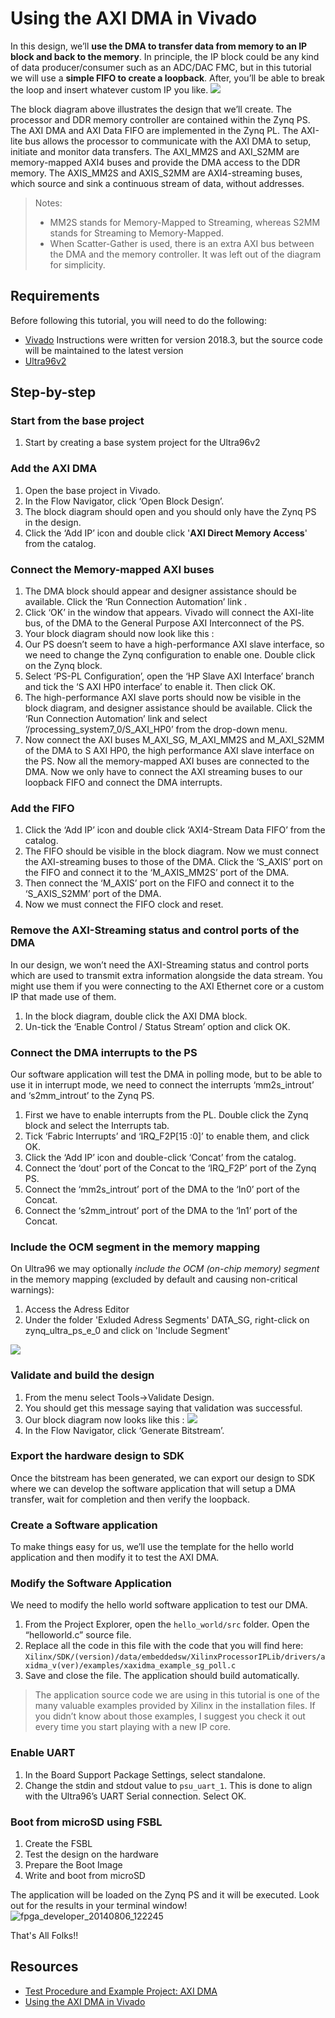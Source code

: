 # Using the AXI DMA in Vivado
In this design, we’ll **use the DMA to transfer data from memory to an IP block and back to the memory**. In principle, the IP block could be any kind of data producer/consumer such as an ADC/DAC FMC, but in this tutorial we will use a **simple FIFO to create a loopback**. After, you’ll be able to break the loop and insert whatever custom IP you like.
![](https://i0.wp.com/www.fpgadeveloper.com/wp-content/uploads/2014/08/fpga_developer_20140806_130447.png)

The block diagram above illustrates the design that we’ll create. The processor and DDR memory controller are contained within the Zynq PS. The AXI DMA and AXI Data FIFO are implemented in the Zynq PL. The AXI-lite bus allows the processor to communicate with the AXI DMA to setup, initiate and monitor data transfers. The AXI_MM2S and AXI_S2MM are memory-mapped AXI4 buses and provide the DMA access to the DDR memory. The AXIS_MM2S and AXIS_S2MM are AXI4-streaming buses, which source and sink a continuous stream of data, without addresses.

>Notes:
> -   MM2S stands for Memory-Mapped to Streaming, whereas S2MM stands for Streaming to Memory-Mapped.
> -   When Scatter-Gather is used, there is an extra AXI bus between the DMA and the memory controller. It was left out of the diagram for simplicity.


## Requirements
Before following this tutorial, you will need to do the following:
-   [Vivado](http://www.xilinx.com/products/design-tools/vivado/)  Instructions were written for version 2018.3, but the source code will be maintained to the latest version
-   [Ultra96v2](http://zedboard.org/product/ultra96-v2-development-board)

## Step-by-step
### Start from the base project
1. Start by creating a base system project for the Ultra96v2

### Add the AXI DMA
1.  Open the base project in Vivado.
2.  In the Flow Navigator, click ‘Open Block Design’.
3. The block diagram should open and you should only have the Zynq PS in the design.
4.  Click the ‘Add IP’ icon and double click '**AXI Direct Memory Access**' from the catalog.
### Connect the Memory-mapped AXI buses
1.  The DMA block should appear and designer assistance should be available. Click the ‘Run Connection Automation’ link .
2. Click ‘OK’ in the window that appears. Vivado will connect the AXI-lite bus,  of the DMA to the General Purpose AXI Interconnect of the PS.
3. Your block diagram should now look like this :
4. Our PS doesn’t seem to have a high-performance AXI slave interface, so we need to change the Zynq configuration to enable one. Double click on the Zynq block.
5. Select ‘PS-PL Configuration’, open the ‘HP Slave AXI Interface’ branch and tick the ‘S AXI HP0 interface’ to enable it. Then click OK.
6. The high-performance AXI slave ports should now be visible in the block diagram, and designer assistance should be available. Click the ‘Run Connection Automation’ link and select ‘/processing_system7_0/S_AXI_HP0’ from the drop-down menu.
7. Now  connect the AXI buses M_AXI_SG, M_AXI_MM2S and M_AXI_S2MM of the DMA to S AXI HP0, the high performance AXI slave interface on the PS. 
Now all the memory-mapped AXI buses are connected to the DMA. Now we only have to connect the AXI streaming buses to our loopback FIFO and connect the DMA interrupts.
### Add the FIFO

1.  Click the ‘Add IP’ icon and double click ‘AXI4-Stream Data FIFO’ from the catalog.
2. The FIFO should be visible in the block diagram. Now we must connect the AXI-streaming buses to those of the DMA. Click the ‘S_AXIS’ port on the FIFO and connect it to the ‘M_AXIS_MM2S’ port of the DMA.
3. Then connect the ‘M_AXIS’ port on the FIFO and connect it to the ‘S_AXIS_S2MM’ port of the DMA.
4. Now we must connect the FIFO clock and reset. 

### Remove the AXI-Streaming status and control ports of the DMA

In our design, we won’t need the AXI-Streaming status and control ports which are used to transmit extra information alongside the data stream. You might use them if you were connecting to the AXI Ethernet core or a custom IP that made use of them.

1.  In the block diagram, double click the AXI DMA block.
2.  Un-tick the ‘Enable Control / Status Stream’ option and click OK.

### Connect the DMA interrupts to the PS

Our software application will test the DMA in polling mode, but to be able to use it in interrupt mode, we need to connect the interrupts ‘mm2s_introut’ and ‘s2mm_introut’ to the Zynq PS.

1.  First we have to enable interrupts from the PL. Double click the Zynq block and select the Interrupts tab.
2.  Tick ‘Fabric Interrupts’ and ‘IRQ_F2P[15 :0]’ to enable them, and click OK.
3.  Click the ‘Add IP’ icon and double-click ‘Concat’ from the catalog.
4. Connect the ‘dout’ port of the Concat to the ‘IRQ_F2P’ port of the Zynq PS.
5. Connect the ‘mm2s_introut’ port of the DMA to the ‘In0’ port of the Concat.
6. Connect the ‘s2mm_introut’ port of the DMA to the ‘In1’ port of the Concat.
### Include the OCM segment in the memory mapping
On Ultra96 we may optionally _include the OCM (on-chip_ _memory) segment_ in the memory mapping (excluded by default and causing non-critical warnings):
1. Access the Adress Editor
2. Under the folder 'Exluded Adress Segments' DATA_SG, right-click on zynq_ultra_ps_e_0 and click on 'Include Segment'

![](https://www.element14.com/community/servlet/JiveServlet/downloadImage/293607990-2894-658475/vivado-ZU-include-ocm-segment.png)

### Validate and build the design

1.  From the menu select Tools->Validate Design.
2. You should get this message saying that validation was successful.
3. Our block diagram now looks like this :
![](https://www.element14.com/community/servlet/JiveServlet/downloadImage/293607990-2894-658468/vivado-ZU-axi-data-fifo.png)
4. In the Flow Navigator, click ‘Generate Bitstream’.

### Export the hardware design to SDK
Once the bitstream has been generated, we can export our design to SDK where we can develop the software application that will setup a DMA transfer, wait for completion and then verify the loopback.

### Create a Software application
To make things easy for us, we’ll use the template for the hello world application and then modify it to test the AXI DMA.

### Modify the Software Application

We need to modify the hello world software application to test our DMA.

1.  From the Project Explorer, open the  `hello_world/src`  folder. Open the “helloworld.c” source file.
2.  Replace all the code in this file with the code that you will find here:  `Xilinx/SDK/(version)/data/embeddedsw/XilinxProcessorIPLib/drivers/axidma_v(ver)/examples/xaxidma_example_sg_poll.c`
3.  Save and close the file. The application should build automatically.

> The application source code we are using in this tutorial is one of the many valuable examples provided by Xilinx in the installation files. If you didn’t know about those examples, I suggest you check it out every time you start playing with a new IP core.

### Enable UART
1. In the Board Support Package Settings, select standalone.
2. Change the stdin and stdout value to `psu_uart_1`. This is done to align with the Ultra96’s UART Serial connection. Select OK.

### Boot from microSD using FSBL
1. Create the FSBL
2. Test the design on the hardware
3. Prepare the Boot Image
4. Write and boot from microSD

The application will be loaded on the Zynq PS and it will be executed. Look out for the results in your terminal window!
![fpga_developer_20140806_122245](https://i0.wp.com/www.fpgadeveloper.com/wp-content/uploads/2014/08/fpga_developer_20140806_122245.png?resize=843%2C249)

That's All Folks!!

## Resources
- [Test Procedure and Example Project: AXI DMA](https://www.element14.com/community/roadTestReviews/2894/l/avnet-ultra96-dev-board-review)
- [Using the AXI DMA in Vivado](http://www.fpgadeveloper.com/2014/08/using-the-axi-dma-in-vivado.html)
